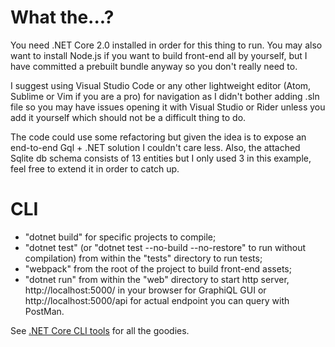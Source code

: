 # What the...?

You need .NET Core 2.0 installed in order for this thing to run.
You may also want to install Node.js if you want to build front-end all by yourself, but I have committed a prebuilt bundle anyway so 
you don't really need to.

I suggest using Visual Studio Code or any other lightweight editor (Atom, Sublime or Vim if you are a pro) for navigation as I didn't
bother adding .sln file so you may have issues opening it with Visual Studio or Rider unless you add it yourself which should not 
be a difficult thing to do.

The code could use some refactoring but given the idea is to expose an end-to-end Gql + .NET solution I couldn't care less. 
Also, the attached Sqlite db schema consists of 13 entities but I only used 3 in this example, feel free to extend it in order to 
catch up.

# CLI

* "dotnet build" for specific projects to compile;
* "dotnet test" (or "dotnet test --no-build --no-restore" to run without compilation) from within the "tests" directory to run tests;
* "webpack" from the root of the project to build front-end assets;
* "dotnet run" from within the "web" directory to start http server, http://localhost:5000/ in your browser for GraphiQL GUI or http://localhost:5000/api for actual endpoint you can query with PostMan. 

See [.NET Core CLI tools](https://docs.microsoft.com/en-us/dotnet/core/tools/?tabs=netcore2x) for all the goodies.
